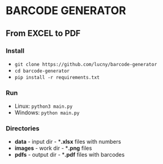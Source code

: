 # BARCODE GENERATOR
## From EXCEL to PDF
### Install
* `git clone https://github.com/lucny/barcode-generator`
* `cd barcode-generator`
* `pip install -r requirements.txt`

### Run
* Linux: `python3 main.py`
* Windows: `python main.py`

### Directories
* **data** - input dir - ***.xlsx** files with numbers
* **images** - work dir - ***.png** files
* **pdfs** - output dir - ***.pdf** files with barcodes